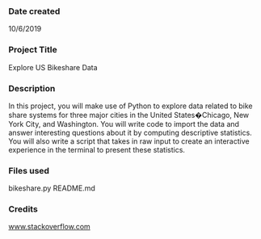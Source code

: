 ### Date created
10/6/2019

### Project Title
Explore US Bikeshare Data

### Description
In this project, you will make use of Python to explore data related to bike share systems for three major cities in the United States�Chicago, New York City, and Washington. You will write code to import the data and answer interesting questions about it by computing descriptive statistics. You will also write a script that takes in raw input to create an interactive experience in the terminal to present these statistics.

### Files used
bikeshare.py
README.md

### Credits
www.stackoverflow.com

